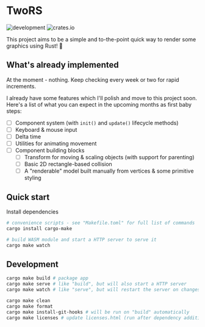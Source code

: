 # TwoRS

![development](https://img.shields.io/badge/maintenance%20status-actively%20developed-brightgreen)
![crates.io](https://img.shields.io/crates/v/twors)

This project aims to be a simple and to-the-point quick way to render some
graphics using Rust! :crab:

## What's already implemented

At the moment - nothing. Keep checking every week or two for rapid increments.

I already have some features which I'll polish and move to this project soon.
Here's a list of what you can expect in the upcoming months as first baby steps:

- [ ] Component system (with `init()` and `update()` lifecycle methods)
- [ ] Keyboard & mouse input
- [ ] Delta time
- [ ] Utilities for animating movement
- [ ] Component building blocks
    - [ ] Transform for moving & scaling objects (with support for parenting)
    - [ ] Basic 2D rectangle-based collision
    - [ ] A "renderable" model built manually from vertices & some primitive styling

## Quick start

Install dependencies

```bash
# convenience scripts - see "Makefile.toml" for full list of commands
cargo install cargo-make

# build WASM module and start a HTTP server to serve it
cargo make watch
```

## Development

```bash
cargo make build # package app
cargo make serve # like "build", but will also start a HTTP server
cargo make watch # like "serve", but will restart the server on changes

cargo make clean
cargo make format
cargo make install-git-hooks # will be run on "build" automatically
cargo make licenses # update licenses.html (run after dependency addition/removal)
```
